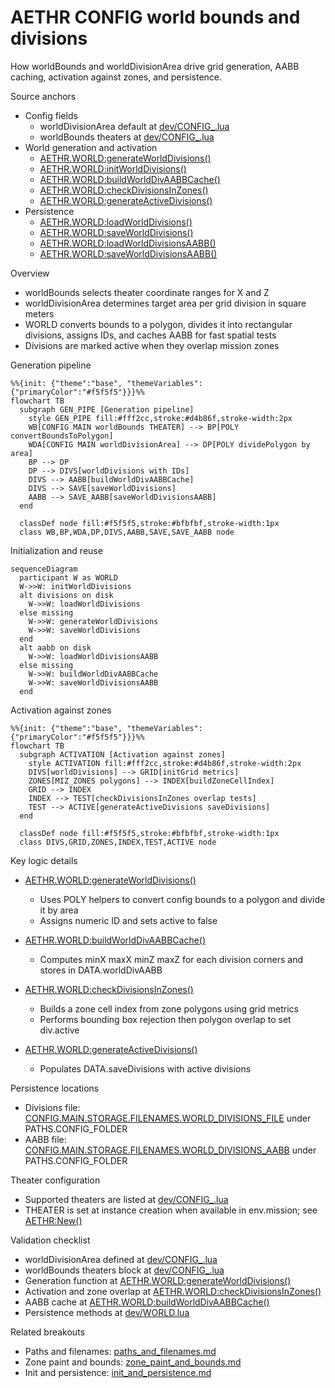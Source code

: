 # AETHR CONFIG world bounds and divisions

How worldBounds and worldDivisionArea drive grid generation, AABB caching, activation against zones, and persistence.

Source anchors

- Config fields
  - worldDivisionArea default at [dev/CONFIG_.lua](../../dev/CONFIG_.lua:244)
  - worldBounds theaters at [dev/CONFIG_.lua](../../dev/CONFIG_.lua:245)
- World generation and activation
  - [AETHR.WORLD:generateWorldDivisions()](../../dev/WORLD.lua:1156)
  - [AETHR.WORLD:initWorldDivisions()](../../dev/WORLD.lua:1176)
  - [AETHR.WORLD:buildWorldDivAABBCache()](../../dev/WORLD.lua:1206)
  - [AETHR.WORLD:checkDivisionsInZones()](../../dev/WORLD.lua:1328)
  - [AETHR.WORLD:generateActiveDivisions()](../../dev/WORLD.lua:1067)
- Persistence
  - [AETHR.WORLD:loadWorldDivisions()](../../dev/WORLD.lua:1096)
  - [AETHR.WORLD:saveWorldDivisions()](../../dev/WORLD.lua:1112)
  - [AETHR.WORLD:loadWorldDivisionsAABB()](../../dev/WORLD.lua:1126)
  - [AETHR.WORLD:saveWorldDivisionsAABB()](../../dev/WORLD.lua:1140)

Overview

- worldBounds selects theater coordinate ranges for X and Z
- worldDivisionArea determines target area per grid division in square meters
- WORLD converts bounds to a polygon, divides it into rectangular divisions, assigns IDs, and caches AABB for fast spatial tests
- Divisions are marked active when they overlap mission zones

Generation pipeline

```mermaid
%%{init: {"theme":"base", "themeVariables":{"primaryColor":"#f5f5f5"}}}%%
flowchart TB
  subgraph GEN_PIPE [Generation pipeline]
    style GEN_PIPE fill:#fff2cc,stroke:#d4b86f,stroke-width:2px
    WB[CONFIG MAIN worldBounds THEATER] --> BP[POLY convertBoundsToPolygon]
    WDA[CONFIG MAIN worldDivisionArea] --> DP[POLY dividePolygon by area]
    BP --> DP
    DP --> DIVS[worldDivisions with IDs]
    DIVS --> AABB[buildWorldDivAABBCache]
    DIVS --> SAVE[saveWorldDivisions]
    AABB --> SAVE_AABB[saveWorldDivisionsAABB]
  end

  classDef node fill:#f5f5f5,stroke:#bfbfbf,stroke-width:1px
  class WB,BP,WDA,DP,DIVS,AABB,SAVE,SAVE_AABB node
```

Initialization and reuse

```mermaid
sequenceDiagram
  participant W as WORLD
  W->>W: initWorldDivisions
  alt divisions on disk
    W->>W: loadWorldDivisions
  else missing
    W->>W: generateWorldDivisions
    W->>W: saveWorldDivisions
  end
  alt aabb on disk
    W->>W: loadWorldDivisionsAABB
  else missing
    W->>W: buildWorldDivAABBCache
    W->>W: saveWorldDivisionsAABB
  end
```

Activation against zones

```mermaid
%%{init: {"theme":"base", "themeVariables":{"primaryColor":"#f5f5f5"}}}%%
flowchart TB
  subgraph ACTIVATION [Activation against zones]
    style ACTIVATION fill:#fff2cc,stroke:#d4b86f,stroke-width:2px
    DIVS[worldDivisions] --> GRID[initGrid metrics]
    ZONES[MIZ_ZONES polygons] --> INDEX[buildZoneCellIndex]
    GRID --> INDEX
    INDEX --> TEST[checkDivisionsInZones overlap tests]
    TEST --> ACTIVE[generateActiveDivisions saveDivisions]
  end

  classDef node fill:#f5f5f5,stroke:#bfbfbf,stroke-width:1px
  class DIVS,GRID,ZONES,INDEX,TEST,ACTIVE node
```

Key logic details

- [AETHR.WORLD:generateWorldDivisions()](../../dev/WORLD.lua:1156)
  - Uses POLY helpers to convert config bounds to a polygon and divide it by area
  - Assigns numeric ID and sets active to false

- [AETHR.WORLD:buildWorldDivAABBCache()](../../dev/WORLD.lua:1206)
  - Computes minX maxX minZ maxZ for each division corners and stores in DATA.worldDivAABB

- [AETHR.WORLD:checkDivisionsInZones()](../../dev/WORLD.lua:1328)
  - Builds a zone cell index from zone polygons using grid metrics
  - Performs bounding box rejection then polygon overlap to set div.active

- [AETHR.WORLD:generateActiveDivisions()](../../dev/WORLD.lua:1067)
  - Populates DATA.saveDivisions with active divisions

Persistence locations

- Divisions file: [CONFIG.MAIN.STORAGE.FILENAMES.WORLD_DIVISIONS_FILE](../../dev/CONFIG_.lua:222) under PATHS.CONFIG_FOLDER
- AABB file: [CONFIG.MAIN.STORAGE.FILENAMES.WORLD_DIVISIONS_AABB](../../dev/CONFIG_.lua:221) under PATHS.CONFIG_FOLDER

Theater configuration

- Supported theaters are listed at [dev/CONFIG_.lua](../../dev/CONFIG_.lua:246)
- THEATER is set at instance creation when available in env.mission; see [AETHR:New()](../../dev/AETHR.lua:141)

Validation checklist

- worldDivisionArea defined at [dev/CONFIG_.lua](../../dev/CONFIG_.lua:244)
- worldBounds theaters block at [dev/CONFIG_.lua](../../dev/CONFIG_.lua:246)
- Generation function at [AETHR.WORLD:generateWorldDivisions()](../../dev/WORLD.lua:1156)
- Activation and zone overlap at [AETHR.WORLD:checkDivisionsInZones()](../../dev/WORLD.lua:1328)
- AABB cache at [AETHR.WORLD:buildWorldDivAABBCache()](../../dev/WORLD.lua:1206)
- Persistence methods at [dev/WORLD.lua](../../dev/WORLD.lua:1096)

Related breakouts

- Paths and filenames: [paths_and_filenames.md](./paths_and_filenames.md)
- Zone paint and bounds: [zone_paint_and_bounds.md](./zone_paint_and_bounds.md)
- Init and persistence: [init_and_persistence.md](./init_and_persistence.md)